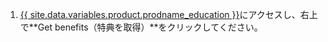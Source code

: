 1. [{{ site.data.variables.product.prodname_education }}](https://education.github.com)にアクセスし、右上で**Get benefits（特典を取得）**をクリックしてください。
